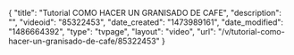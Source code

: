 {
    "title": "Tutorial COMO HACER UN GRANISADO DE CAFE",
    "description": "",
    "videoid": "85322453",
    "date_created": "1473989161",
    "date_modified": "1486664392",
    "type": "tvpage",
    "layout": "video",
    "url": "\/v\/tutorial-como-hacer-un-granisado-de-cafe\/85322453"
}